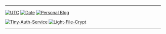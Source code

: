 ------

[![UTC](https://time.vlue.dev/api/badge?tz=UTC&version=0)](https://time.vlue.dev)
[![Date](https://time.vlue.dev/api/badge?tz=Asia/Seoul&version=0)](https://time.vlue.dev)
[![Personal Blog](https://img.shields.io/badge/-BLOG-brightgreen?style=for-the-badge)](https://vlue.dev/)

[![Tiny-Auth-Service](https://github-readme-stats.vercel.app/api/pin/?username=lemon-mint&theme=dracula&repo=Tiny-Auth-Service)](https://github.com/lemon-mint/Tiny-Auth-Service)
[![Light-File-Crypt](https://github-readme-stats.vercel.app/api/pin/?username=lemon-mint&theme=dracula&repo=Light-File-Crypt)](https://github.com/lemon-mint/Light-File-Crypt)

------
